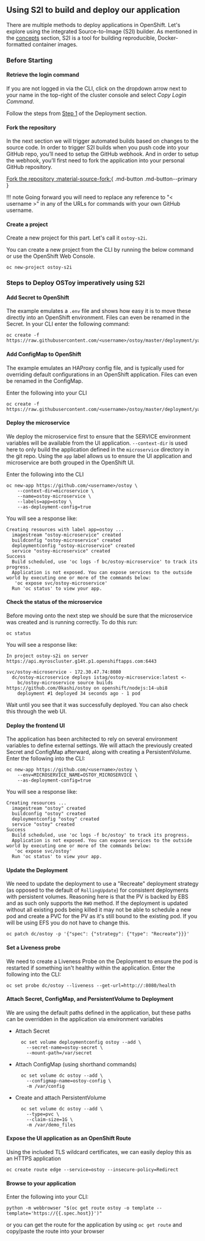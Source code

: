 ## Using S2I to build and deploy our application

There are multiple methods to deploy applications in OpenShift. Let's explore using the integrated Source-to-Image (S2I) builder. As mentioned in the [concepts](2-concepts.md) section, S2I is a tool for building reproducible, Docker-formatted container images.

### Before Starting

#### Retrieve the login command
If you are not logged in via the CLI, click on the dropdown arrow next to your name in the top-right of the cluster console and select *Copy Login Command*.

Follow the steps from [Step 1](4-deployment.md#1-retrieve-the-login-command) of the Deployment section.

#### Fork the repository
In the next section we will trigger automated builds based on changes to the source code. In order to trigger S2I builds when you push code into your GitHub repo, you’ll need to setup the GitHub webhook.  And in order to setup the webhook, you’ll first need to fork the application into your personal GitHub repository.

<!--<a class="github-button" href="https://github.com/openshift-cs/ostoy/fork" data-icon="octicon-repo-forked" data-size="large" aria-label="Fork openshift-cs/ostoy on GitHub">Click here to fork the repo</a> -->

[Fork the repository :material-source-fork:](https://github.com/openshift-cs/ostoy/fork){ .md-button .md-button--primary }


!!! note
    Going forward you will need to replace any reference to "< username >" in any of the URLs for commands with your own GitHub username.

#### Create a project
Create a new project for this part. Let's call it `ostoy-s2i`.  

You can create a new project from the CLI by running the below command or use the OpenShift Web Console.

    oc new-project ostoy-s2i

### Steps to Deploy OSToy imperatively using S2I

#### Add Secret to OpenShift
The example emulates a `.env` file and shows how easy it is to move these directly into an OpenShift environment. Files can even be renamed in the Secret.  In your CLI enter the following command:

    oc create -f https://raw.githubusercontent.com/<username>/ostoy/master/deployment/yaml/secret.yaml


#### Add ConfigMap to OpenShift
The example emulates an HAProxy config file, and is typically used for overriding default configurations in an OpenShift application. Files can even be renamed in the ConfigMap.

Enter the following into your CLI

    oc create -f https://raw.githubusercontent.com/<username>/ostoy/master/deployment/yaml/configmap.yaml


#### Deploy the microservice
We deploy the microservice first to ensure that the SERVICE environment variables will be available from the UI application. `--context-dir` is used here to only build the application defined in the `microservice` directory in the git repo. Using the `app` label allows us to ensure the UI application and microservice are both grouped in the OpenShift UI.  

Enter the following into the CLI

    oc new-app https://github.com/<username>/ostoy \
        --context-dir=microservice \
        --name=ostoy-microservice \
        --labels=app=ostoy \
        --as-deployment-config=true

You will see a response like:

    Creating resources with label app=ostoy ...
      imagestream "ostoy-microservice" created
      buildconfig "ostoy-microservice" created
      deploymentconfig "ostoy-microservice" created
      service "ostoy-microservice" created
    Success
      Build scheduled, use 'oc logs -f bc/ostoy-microservice' to track its progress.
      Application is not exposed. You can expose services to the outside world by executing one or more of the commands below:
       'oc expose svc/ostoy-microservice'
      Run 'oc status' to view your app.

#### Check the status of the microservice
Before moving onto the next step we should be sure that the microservice was created and is running correctly.  To do this run:

    oc status

You will see a response like:

    In project ostoy-s2i on server https://api.myroscluster.g14t.p1.openshiftapps.com:6443

    svc/ostoy-microservice - 172.30.47.74:8080
      dc/ostoy-microservice deploys istag/ostoy-microservice:latest <-
        bc/ostoy-microservice source builds https://github.com/0kashi/ostoy on openshift/nodejs:14-ubi8
        deployment #1 deployed 34 seconds ago - 1 pod


Wait until you see that it was successfully deployed. You can also check this through the web UI.

#### Deploy the frontend UI
The application has been architected to rely on several environment variables to define external settings. We will attach the previously created Secret and ConfigMap afterward, along with creating a PersistentVolume.  Enter the following into the CLI:

    oc new-app https://github.com/<username>/ostoy \
        --env=MICROSERVICE_NAME=OSTOY_MICROSERVICE \
        --as-deployment-config=true

You will see a response like:

    Creating resources ...
      imagestream "ostoy" created
      buildconfig "ostoy" created
      deploymentconfig "ostoy" created
      service "ostoy" created
    Success
      Build scheduled, use 'oc logs -f bc/ostoy' to track its progress.
      Application is not exposed. You can expose services to the outside world by executing one or more of the commands below:
       'oc expose svc/ostoy'
      Run 'oc status' to view your app.


#### Update the Deployment
We need to update the deployment to use a "Recreate" deployment strategy (as opposed to the default of `RollingUpdate`) for consistent deployments with persistent volumes. Reasoning here is that the PV is backed by EBS and as such only supports the `RWO` method.  If the deployment is updated without all existing pods being killed it may not be able to schedule a new pod and create a PVC for the PV as it's still bound to the existing pod. If you will be using EFS you do not have to change this.

    oc patch dc/ostoy -p '{"spec": {"strategy": {"type": "Recreate"}}}'


#### Set a Liveness probe
We need to create a Liveness Probe on the Deployment to ensure the pod is restarted if something isn't healthy within the application.  Enter the following into the CLI:

    oc set probe dc/ostoy --liveness --get-url=http://:8080/health

#### Attach Secret, ConfigMap, and PersistentVolume to Deployment
We are using the default paths defined in the application, but these paths can be overridden in the application via environment variables

- Attach Secret

        oc set volume deploymentconfig ostoy --add \
          --secret-name=ostoy-secret \
          --mount-path=/var/secret

- Attach ConfigMap (using shorthand commands)

        oc set volume dc ostoy --add \
          --configmap-name=ostoy-config \
          -m /var/config

- Create and attach PersistentVolume

        oc set volume dc ostoy --add \
          --type=pvc \
          --claim-size=1G \
          -m /var/demo_files

#### Expose the UI application as an OpenShift Route
Using the included TLS wildcard certificates, we can easily deploy this as an HTTPS application

    oc create route edge --service=ostoy --insecure-policy=Redirect


#### Browse to your application
Enter the following into your CLI:

    python -m webbrowser "$(oc get route ostoy -o template --template='https://{{.spec.host}}')"

or you can get the route for the application by using `oc get route` and copy/paste the route into your browser
